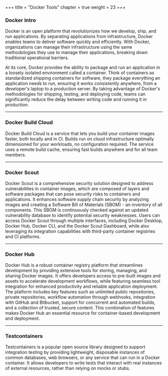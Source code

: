 +++
title = "Docker Tools"
chapter = true
weight = 23
+++

### Docker Intro
Docker is an open platform that revolutionizes how we develop, ship, and run applications. By separating applications from infrastructure, Docker enables teams to deliver software quickly and efficiently. With Docker, organizations can manage their infrastructure using the same methodologies they use to manage their applications, breaking down traditional operational barriers.

At its core, Docker provides the ability to package and run an application in a loosely isolated environment called a container. Think of containers as standardized shipping containers for software, they package everything an application needs to run, ensuring it works consistently anywhere, from a developer's laptop to a production server. By taking advantage of Docker's methodologies for shipping, testing, and deploying code, teams can significantly reduce the delay between writing code and running it in production.

---


### Docker Build Cloud
Docker Build Cloud is a service that lets you build your container images faster, both locally and in CI. Builds run on cloud infrastructure optimally dimensioned for your workloads, no configuration required. The service uses a remote build cache, ensuring fast builds anywhere and for all team members.

---

### Docker Scout
Docker Scout is a comprehensive security solution designed to address vulnerabilities in container images, which are composed of layers and software packages that can pose security risks to containers and applications. It enhances software supply chain security by analyzing images and creating a Software Bill of Materials (SBOM) - an inventory of all components. This SBOM is continuously checked against an updated vulnerability database to identify potential security weaknesses. Users can access Docker Scout through multiple interfaces, including Docker Desktop, Docker Hub, Docker CLI, and the Docker Scout Dashboard, while also leveraging its integration capabilities with third-party container registries and CI platforms.

---

### Docker Hub
Docker Hub is a robust container registry platform that streamlines development by providing extensive tools for storing, managing, and sharing Docker images. It offers developers access to pre-built images and assets to accelerate development workflows, while featuring seamless tool integration for enhanced productivity and reliable application deployment. The platform includes key features such as unlimited public repositories, private repositories, workflow automation through webhooks, integration with GitHub and Bitbucket, support for concurrent and automated builds, and a collection of trusted, secure content. This combination of features makes Docker Hub an essential resource for container-based development and deployment.

---

### Testcontainers
Testcontainers is a popular open source library designed to support integration testing by providing lightweight, disposable instances of common databases, web browsers, or any service that can run in a Docker container. It allows developers to write tests that interact with real instances of external resources, rather than relying on mocks or stubs.
